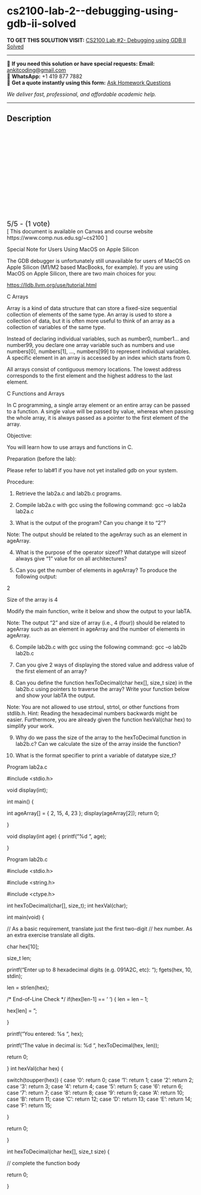 # cs2100-lab-2--debugging-using-gdb-ii-solved
**TO GET THIS SOLUTION VISIT:** [CS2100 Lab #2- Debugging using GDB II Solved](https://www.ankitcodinghub.com/product/cs2100-computer-organisation-solved-7/)


---

📩 **If you need this solution or have special requests:** **Email:** ankitcoding@gmail.com  
📱 **WhatsApp:** +1 419 877 7882  
📄 **Get a quote instantly using this form:** [Ask Homework Questions](https://www.ankitcodinghub.com/services/ask-homework-questions/)

*We deliver fast, professional, and affordable academic help.*

---

<h2>Description</h2>



<div class="kk-star-ratings kksr-auto kksr-align-center kksr-valign-top" data-payload="{&quot;align&quot;:&quot;center&quot;,&quot;id&quot;:&quot;126844&quot;,&quot;slug&quot;:&quot;default&quot;,&quot;valign&quot;:&quot;top&quot;,&quot;ignore&quot;:&quot;&quot;,&quot;reference&quot;:&quot;auto&quot;,&quot;class&quot;:&quot;&quot;,&quot;count&quot;:&quot;1&quot;,&quot;legendonly&quot;:&quot;&quot;,&quot;readonly&quot;:&quot;&quot;,&quot;score&quot;:&quot;5&quot;,&quot;starsonly&quot;:&quot;&quot;,&quot;best&quot;:&quot;5&quot;,&quot;gap&quot;:&quot;4&quot;,&quot;greet&quot;:&quot;Rate this product&quot;,&quot;legend&quot;:&quot;5\/5 - (1 vote)&quot;,&quot;size&quot;:&quot;24&quot;,&quot;title&quot;:&quot;CS2100 Lab #2- Debugging using GDB II Solved&quot;,&quot;width&quot;:&quot;138&quot;,&quot;_legend&quot;:&quot;{score}\/{best} - ({count} {votes})&quot;,&quot;font_factor&quot;:&quot;1.25&quot;}">

<div class="kksr-stars">

<div class="kksr-stars-inactive">
            <div class="kksr-star" data-star="1" style="padding-right: 4px">


<div class="kksr-icon" style="width: 24px; height: 24px;"></div>
        </div>
            <div class="kksr-star" data-star="2" style="padding-right: 4px">


<div class="kksr-icon" style="width: 24px; height: 24px;"></div>
        </div>
            <div class="kksr-star" data-star="3" style="padding-right: 4px">


<div class="kksr-icon" style="width: 24px; height: 24px;"></div>
        </div>
            <div class="kksr-star" data-star="4" style="padding-right: 4px">


<div class="kksr-icon" style="width: 24px; height: 24px;"></div>
        </div>
            <div class="kksr-star" data-star="5" style="padding-right: 4px">


<div class="kksr-icon" style="width: 24px; height: 24px;"></div>
        </div>
    </div>

<div class="kksr-stars-active" style="width: 138px;">
            <div class="kksr-star" style="padding-right: 4px">


<div class="kksr-icon" style="width: 24px; height: 24px;"></div>
        </div>
            <div class="kksr-star" style="padding-right: 4px">


<div class="kksr-icon" style="width: 24px; height: 24px;"></div>
        </div>
            <div class="kksr-star" style="padding-right: 4px">


<div class="kksr-icon" style="width: 24px; height: 24px;"></div>
        </div>
            <div class="kksr-star" style="padding-right: 4px">


<div class="kksr-icon" style="width: 24px; height: 24px;"></div>
        </div>
            <div class="kksr-star" style="padding-right: 4px">


<div class="kksr-icon" style="width: 24px; height: 24px;"></div>
        </div>
    </div>
</div>


<div class="kksr-legend" style="font-size: 19.2px;">
            5/5 - (1 vote)    </div>
    </div>
[ This document is available on Canvas and course website https://www.comp.nus.edu.sg/~cs2100 ]

Special Note for Users Using MacOS on Apple Silicon

The GDB debugger is unfortunately still unavailable for users of MacOS on Apple Silicon (M1/M2 based MacBooks, for example). If you are using MacOS on Apple Silicon, there are two main choices for you:

https://lldb.llvm.org/use/tutorial.html

C Arrays

Array is a kind of data structure that can store a fixed-size sequential collection of elements of the same type. An array is used to store a collection of data, but it is often more useful to think of an array as a collection of variables of the same type.

Instead of declaring individual variables, such as number0, number1… and number99, you declare one array variable such as numbers and use numbers[0], numbers[1], …, numbers[99] to represent individual variables. A specific element in an array is accessed by an index which starts from 0.

All arrays consist of contiguous memory locations. The lowest address corresponds to the first element and the highest address to the last element.

C Functions and Arrays

In C programming, a single array element or an entire array can be passed to a function. A single value will be passed by value, whereas when passing the whole array, it is always passed as a pointer to the first element of the array.

Objective:

You will learn how to use arrays and functions in C.

Preparation (before the lab):

Please refer to lab#1 if you have not yet installed gdb on your system.

Procedure:

1. Retrieve the lab2a.c and lab2b.c programs.

2. Compile lab2a.c with gcc using the following command: gcc –o lab2a lab2a.c

3. What is the output of the program? Can you change it to “2”?

Note: The output should be related to the ageArray such as an element in ageArray.

4. What is the purpose of the operator sizeof? What datatype will sizeof always give “1” value for on all architectures?

5. Can you get the number of elements in ageArray? To produce the following output:

2

Size of the array is 4

Modify the main function, write it below and show the output to your labTA.

Note: The output “2” and size of array (i.e., 4 (four)) should be related to ageArray such as an element in ageArray and the number of elements in ageArray.

6. Compile lab2b.c with gcc using the following command: gcc –o lab2b lab2b.c

7. Can you give 2 ways of displaying the stored value and address value of the first element of an array?

8. Can you define the function hexToDecimal(char hex[], size_t size) in the lab2b.c using pointers to traverse the array? Write your function below and show your labTA the output.

Note: You are not allowed to use strtoul, strtol, or other functions from stdlib.h. Hint: Reading the hexadecimal numbers backwards might be easier. Furthermore, you are already given the function hexVal(char hex) to simplify your work.

9. Why do we pass the size of the array to the hexToDecimal function in lab2b.c? Can we calculate the size of the array inside the function?

10. What is the format specifier to print a variable of datatype size_t?

Program lab2a.c

#include &lt;stdio.h&gt;

void display(int);

int main() {

int ageArray[] = { 2, 15, 4, 23 }; display(ageArray[2]); return 0;

}

void display(int age) { printf(“%d “, age);

}

Program lab2b.c

#include &lt;stdio.h&gt;

#include &lt;string.h&gt;

#include &lt;ctype.h&gt;

int hexToDecimal(char[], size_t); int hexVal(char);

int main(void) {

// As a basic requirement, translate just the first two-digit // hex number. As an extra exercise translate all digits.

char hex[10];

size_t len;

printf(“Enter up to 8 hexadecimal digits (e.g. 091A2C, etc): “); fgets(hex, 10, stdin);

len = strlen(hex);

/* End-of-Line Check */ if(hex[len-1] == ‘ ‘) { len = len – 1;

hex[len] = ”;

}

printf(“You entered: %s “, hex);

printf(“The value in decimal is: %d “, hexToDecimal(hex, len));

return 0;

} int hexVal(char hex) {

switch(toupper(hex)) { case ‘0’: return 0; case ‘1’: return 1; case ‘2’: return 2; case ‘3’: return 3; case ‘4’: return 4; case ‘5’: return 5; case ‘6’: return 6; case ‘7’: return 7; case ‘8’: return 8; case ‘9’: return 9; case ‘A’: return 10; case ‘B’: return 11; case ‘C’: return 12; case ‘D’: return 13; case ‘E’: return 14; case ‘F’: return 15;

}

return 0;

}

int hexToDecimal(char hex[], size_t size) {

// complete the function body

return 0;

}
